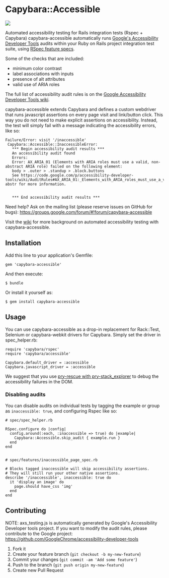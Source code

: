 # Capybara::Accessible

[![](https://api.tddium.com/pivotal-casebook/capybara-accessible/badges/25347.png?badge_token=1e276156136851abb3ca113d37e1cddca332e098)](https://api.tddium.com/pivotal-casebook/capybara-accessible/suites/25347)

Automated accessibility testing for Rails integration tests (Rspec + Capybara)
capybara-accessible automatically runs [Google's Accessibility Developer Tools](https://code.google.com/p/accessibility-developer-tools/) audits within your Ruby on Rails project integration test suite, using [RSpec feature specs](https://www.relishapp.com/rspec/rspec-rails/docs/feature-specs/feature-spec).

Some of the checks that are included:
* minimum color contrast
* label associations with inputs
* presence of alt attributes
* valid use of ARIA roles

The full list of accessibility audit rules is on the [Google Accessibility Developer Tools wiki](https://code.google.com/p/accessibility-developer-tools/wiki/AuditRules).

capybara-accessible extends Capybara and defines a custom webdriver that runs javascript assertions on every page visit and link/button click.
This way you do not need to make explicit assertions on accessibility. Instead, the test will simply fail with a message indicating the accessibility errors, like so:

    Failure/Error: visit '/inaccessible'
     Capybara::Accessible::InaccessibleError:
       *** Begin accessibility audit results ***
       An accessibility audit found
       Errors:
       Error: AX_ARIA_01 (Elements with ARIA roles must use a valid, non-abstract ARIA role) failed on the following element:
       body > .outer > .standup > .block.buttons
       See https://code.google.com/p/accessibility-developer-tools/wiki/AuditRules#AX_ARIA_01:_Elements_with_ARIA_roles_must_use_a_valid,_non-abstr for more information.


       *** End accessibility audit results ***

Need help? Ask on the mailing list (please reserve issues on GitHub for bugs): https://groups.google.com/forum/#!forum/capybara-accessible

Visit the [wiki](https://github.com/Casecommons/capybara-accessible/wiki) for more background on automated accessibility testing with capybara-accessible.

## Installation

Add this line to your application's Gemfile:

    gem 'capybara-accessible'

And then execute:

    $ bundle

Or install it yourself as:

    $ gem install capybara-accessible

## Usage

You can use capybara-accessible as a drop-in replacement for Rack::Test, Selenium or capybara-webkit drivers for Capybara. Simply set the driver in spec_helper.rb:

    require 'capybara/rspec'
    require 'capybara/accessible'

    Capybara.default_driver = :accessible
    Capybara.javascript_driver = :accessible

We suggest that you use [pry-rescue with pry-stack_explorer](https://github.com/ConradIrwin/pry-rescue) to debug the accessibility failures in the DOM.

### Disabling audits
You can disable audits on individual tests by tagging the example or group as `inaccessible: true`, and configuring Rspec like so:

    # spec/spec_helper.rb

    RSpec.configure do |config|
      config.around(:each, :inaccessible => true) do |example|
        Capybara::Accessible.skip_audit { example.run }
      end
    end


    # spec/features/inaccessible_page_spec.rb

    # Blocks tagged inaccessible will skip accessibility assertions.
    # They will still run your other native assertions.
    describe '/inaccessible', inaccessible: true do 
      it 'display an image' do
        page.should have_css 'img'
      end
    end

## Contributing

NOTE: axs_testing.js is automatically generated by Google's Accessibility Developer tools project. If you want to modify the audit rules, please contribute to the Google project: https://github.com/GoogleChrome/accessibility-developer-tools

1. Fork it
2. Create your feature branch (`git checkout -b my-new-feature`)
3. Commit your changes (`git commit -am 'Add some feature'`)
4. Push to the branch (`git push origin my-new-feature`)
5. Create new Pull Request
